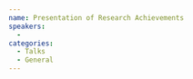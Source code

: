 ```yaml
---
name: Presentation of Research Achievements
speakers:
  - 
categories:
  - Talks
  - General
---
```

